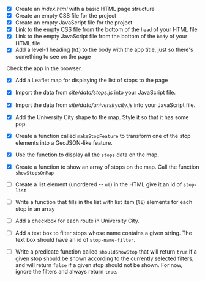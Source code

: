 - [X] Create an _index.html_ with a basic HTML page structure
- [X] Create an empty CSS file for the project
- [X] Create an empty JavaScript file for the project
- [X] Link to the empty CSS file from the bottom of the `head` of your HTML file
- [X] Link to the empty JavaScript file from the bottom of the `body` of your HTML file
- [X] Add a level-1 heading (`h1`) to the body with the app title, just so there's something to see on the page

Check the app in the browser.

- [X] Add a Leaflet map for displaying the list of stops to the page
- [X] Import the data from _site/data/stops.js_ into your JavaScript file.
- [X] Import the data from _site/data/universitycity.js_ into your JavaScript file.
- [X] Add the University City shape to the map. Style it so that it has some pop.

- [X] Create a function called `makeStopFeature` to transform one of the stop elements into a GeoJSON-like feature.
- [X] Use the function to display all the `stops` data on the map.
- [X] Create a function to show an array of stops on the map. Call the function `showStopsOnMap`

- [ ] Create a list element (unordered -- `ul`) in the HTML give it an id of `stop-list`
- [ ] Write a function that fills in the list with list item (`li`) elements for each stop in an array
- [ ] Add a checkbox for each route in University City.
- [ ] Add a text box to filter stops whose name contains a given string. The text box should have an id of `stop-name-filter`.
- [ ] Write a predicate function called `shouldShowStop` that will return `true` if a given stop should be shown according to the currently selected filters, and will return `false` if a given stop should not be shown. For now, ignore the filters and always return `true`.

